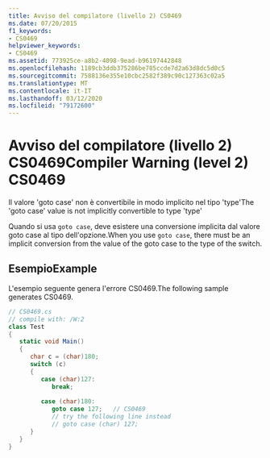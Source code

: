 ```yaml
---
title: Avviso del compilatore (livello 2) CS0469
ms.date: 07/20/2015
f1_keywords:
- CS0469
helpviewer_keywords:
- CS0469
ms.assetid: 773925ce-a8b2-4098-9ead-b96197442848
ms.openlocfilehash: 1189cb3ddb375286be785ccde7d2a63d8dc5d0c5
ms.sourcegitcommit: 7588136e355e10cbc2582f389c90c127363c02a5
ms.translationtype: MT
ms.contentlocale: it-IT
ms.lasthandoff: 03/12/2020
ms.locfileid: "79172600"
---
```

# <a name="compiler-warning-level-2-cs0469"></a><span data-ttu-id="39d78-102">Avviso del compilatore (livello 2) CS0469</span><span class="sxs-lookup"><span data-stu-id="39d78-102">Compiler Warning (level 2) CS0469</span></span>
<span data-ttu-id="39d78-103">Il valore 'goto case' non è convertibile in modo implicito nel tipo 'type'</span><span class="sxs-lookup"><span data-stu-id="39d78-103">The 'goto case' value is not implicitly convertible to type 'type'</span></span>  
  
 <span data-ttu-id="39d78-104">Quando si usa `goto case`, deve esistere una conversione implicita dal valore goto case al tipo dell'opzione.</span><span class="sxs-lookup"><span data-stu-id="39d78-104">When you use `goto case`, there must be an implicit conversion from the value of the goto case to the type of the switch.</span></span>  
  
## <a name="example"></a><span data-ttu-id="39d78-105">Esempio</span><span class="sxs-lookup"><span data-stu-id="39d78-105">Example</span></span>  
 <span data-ttu-id="39d78-106">L'esempio seguente genera l'errore CS0469.</span><span class="sxs-lookup"><span data-stu-id="39d78-106">The following sample generates CS0469.</span></span>  
  
```csharp  
// CS0469.cs  
// compile with: /W:2  
class Test  
{  
   static void Main()  
   {  
      char c = (char)180;  
      switch (c)  
      {  
         case (char)127:  
            break;  
  
         case (char)180:
            goto case 127;   // CS0469  
            // try the following line instead  
            // goto case (char) 127;  
      }  
   }  
}  
```
